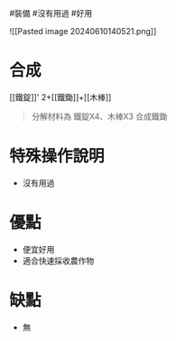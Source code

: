 #裝備 #沒有用過 #好用

![[Pasted image 20240610140521.png]]
# 合成
[[鐵錠]]' 2+[[鐵鋤]]+[[木棒]]
> 分解材料為
	鐵錠X4、木棒X3
	合成鐵鋤
# 特殊操作說明
- 沒有用過
# 優點
- 便宜好用
- 適合快速採收農作物
# 缺點
- 無
